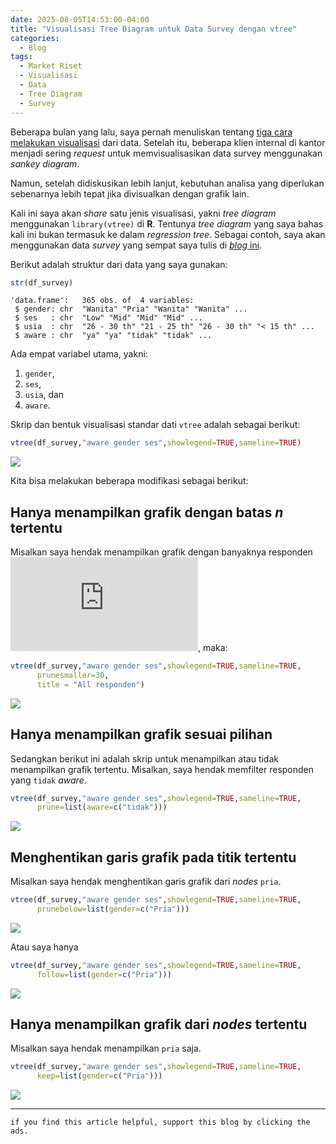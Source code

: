 ```yaml
---
date: 2025-08-05T14:53:00-04:00
title: "Visualisasi Tree Diagram untuk Data Survey dengan vtree"
categories:
  - Blog
tags:
  - Market Riset
  - Visualisasi
  - Data
  - Tree Diagram
  - Survey
---
```


Beberapa bulan yang lalu, saya pernah menuliskan tentang [tiga cara
melakukan visualisasi](https://ikanx101.com/blog/3-waysgraph/) dari
data. Setelah itu, beberapa klien internal di kantor menjadi sering
*request* untuk memvisualisasikan data survey menggunakan *sankey
diagram*.

Namun, setelah didiskusikan lebih lanjut, kebutuhan analisa yang
diperlukan sebenarnya lebih tepat jika divisualkan dengan grafik lain.

Kali ini saya akan *share* satu jenis visualisasi, yakni *tree diagram*
menggunakan `library(vtree)` di **R**. Tentunya *tree diagram* yang saya
bahas kali ini bukan termasuk ke dalam *regression tree*. Sebagai
contoh, saya akan menggunakan data *survey* yang sempat saya tulis di
[*blog* ini](https://ikanx101.com/blog/data-sintetis/).

Berikut adalah struktur dari data yang saya gunakan:

``` r
str(df_survey)
```

    'data.frame':   365 obs. of  4 variables:
     $ gender: chr  "Wanita" "Pria" "Wanita" "Wanita" ...
     $ ses   : chr  "Low" "Mid" "Mid" "Mid" ...
     $ usia  : chr  "26 - 30 th" "21 - 25 th" "26 - 30 th" "< 15 th" ...
     $ aware : chr  "ya" "ya" "tidak" "tidak" ...

Ada empat variabel utama, yakni:

1.  `gender`,
2.  `ses`,
3.  `usia`, dan
4.  `aware`.

Skrip dan bentuk visualisasi standar dati `vtree` adalah sebagai
berikut:

``` r
vtree(df_survey,"aware gender ses",showlegend=TRUE,sameline=TRUE)
```

![](https://raw.githubusercontent.com/ikanx101/ikanx101.github.io/master/_posts/training%20R/diagram_vtree/draft_files/figure-commonmark//vtree001.png)

Kita bisa melakukan beberapa modifikasi sebagai berikut:

## Hanya menampilkan grafik dengan batas *n* tertentu

Misalkan saya hendak menampilkan grafik dengan banyaknya responden
![n \geq 30](https://latex.codecogs.com/svg.latex?n%20%5Cgeq%2030 "n \geq 30"),
maka:

``` r
vtree(df_survey,"aware gender ses",showlegend=TRUE,sameline=TRUE,
      prunesmaller=30,
      title = "All responden")
```

![](https://raw.githubusercontent.com/ikanx101/ikanx101.github.io/master/_posts/training%20R/diagram_vtree/draft_files/figure-commonmark//vtree002.png)

## Hanya menampilkan grafik sesuai pilihan

Sedangkan berikut ini adalah skrip untuk menampilkan atau tidak
menampilkan grafik tertentu. Misalkan, saya hendak memfilter responden
yang `tidak` *aware*.

``` r
vtree(df_survey,"aware gender ses",showlegend=TRUE,sameline=TRUE,
      prune=list(aware=c("tidak")))
```

![](https://raw.githubusercontent.com/ikanx101/ikanx101.github.io/master/_posts/training%20R/diagram_vtree/draft_files/figure-commonmark//vtree003.png)

## Menghentikan garis grafik pada titik tertentu

Misalkan saya hendak menghentikan garis grafik dari *nodes* `pria`.

``` r
vtree(df_survey,"aware gender ses",showlegend=TRUE,sameline=TRUE,
      prunebelow=list(gender=c("Pria")))
```

![](https://raw.githubusercontent.com/ikanx101/ikanx101.github.io/master/_posts/training%20R/diagram_vtree/draft_files/figure-commonmark//vtree004.png)

Atau saya hanya

``` r
vtree(df_survey,"aware gender ses",showlegend=TRUE,sameline=TRUE,
      follow=list(gender=c("Pria")))
```

![](https://raw.githubusercontent.com/ikanx101/ikanx101.github.io/master/_posts/training%20R/diagram_vtree/draft_files/figure-commonmark//vtree005.png)

## Hanya menampilkan grafik dari *nodes* tertentu

Misalkan saya hendak menampilkan `pria` saja.

``` r
vtree(df_survey,"aware gender ses",showlegend=TRUE,sameline=TRUE,
      keep=list(gender=c("Pria")))
```

![](https://raw.githubusercontent.com/ikanx101/ikanx101.github.io/master/_posts/training%20R/diagram_vtree/draft_files/figure-commonmark//vtree006.png)

------------------------------------------------------------------------

`if you find this article helpful, support this blog by clicking the ads.`
